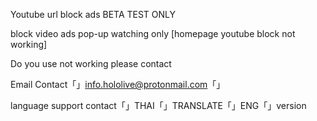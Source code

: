
Youtube url block ads BETA TEST ONLY

block video ads pop-up watching only [homepage youtube block not working] 

Do you use not working please contact

Email Contact「」info.hololive@protonmail.com「」

language support contact「」THAI「」TRANSLATE「」ENG「」version
